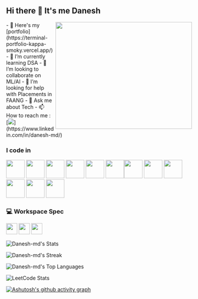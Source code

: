 ## Hi there 👋 It's me Danesh

<img align="right" width="370" height="290" src="https://i.pinimg.com/originals/47/f0/34/47f0342cec72b800463bf003eac1257e.gif">
- 🔭 Here's my [portfolio](https://terminal-portfolio-kappa-smoky.vercel.app/)                                                 
- 🌱 I’m currently learning DSA
- 👯 I’m looking to collaborate on ML/AI
- 🤔 I’m looking for help with Placements in FAANG
- 💬 Ask me about Tech
- 📫 How to reach me :
<br /> [<img src="https://img.shields.io/badge/LinkedIn-0077B5?style=for-the-badge&logo=linkedin&logoColor=white" />](https://www.linkedin.com/in/danesh-md/)

### I code in
<img height="50" width="50" src="https://img.icons8.com/color/48/000000/python.png" /> <img height="50" width="50" src="https://img.icons8.com/color/48/000000/c-programming.png" /> <img height="50" width="50" src="https://img.icons8.com/color/48/000000/java-coffee-cup-logo.png" /> <img height="50" width="50" src="https://img.icons8.com/color/48/000000/html-5.png" /> <img height="50" width="50" src="https://img.icons8.com/color/48/000000/css3.png" /> <img height="50" width="50" src="https://img.icons8.com/color/48/000000/javascript.png"/><img height="50" width="50" src="https://img.icons8.com/color/48/000000/tensorflow.png"/> <img height="50" width="50" src="https://img.icons8.com/color/48/000000/react-native.png"/> <img height="50" width="50" src="https://img.icons8.com/color/48/000000/mysql-logo.png"/> <img height="50" width="50" src="https://img.icons8.com/color/48/000000/mongodb.png"/> <img height="50" width="50" src="https://img.icons8.com/color/48/000000/nodejs.png"/> <img height="50" width="50" src="https://img.shields.io/badge/Tailwind_CSS-38B2AC?style=for-the-badge&logo=tailwind-css&logoColor=white"/>

### 💻 Workspace Spec
<img height="30" src="https://img.shields.io/badge/Windows-Laptop-0078D4?style=for-the-badge&logo=windows&logoColor=white"/> <img height="30" src="https://img.shields.io/badge/NVIDIA-RTX_3050-76B900?style=for-the-badge&logo=nvidia&logoColor=white"/> <img height="30" src="https://img.shields.io/badge/Intel-Core_i5_11th_Gen-0071C5?style=for-the-badge&logo=intel&logoColor=white"/>
 
![Danesh-md's Stats](https://github-readme-stats.vercel.app/api?username=Danesh-md&theme=vue-dark&show_icons=true&hide_border=true&count_private=true)

![Danesh-md's Streak](https://github-readme-streak-stats.herokuapp.com/?user=Danesh-md&theme=vue-dark&hide_border=true)

![Danesh-md's Top Languages](https://github-readme-stats.vercel.app/api/top-langs/?username=Danesh-md&theme=vue-dark&show_icons=true&hide_border=true&layout=compact)

![LeetCode Stats](https://leetcard.jacoblin.cool/JulAmrcwXd?theme=dark&font=Athiti&ext=contest)

[![Ashutosh's github activity graph](https://github-readme-activity-graph.vercel.app/graph?username=Danesh-md&bg_color=050505&color=ffffff&line=5bfb6e&point=ffffff&area=true&hide_border=true)](https://github.com/ashutosh00710/github-readme-activity-graph)
